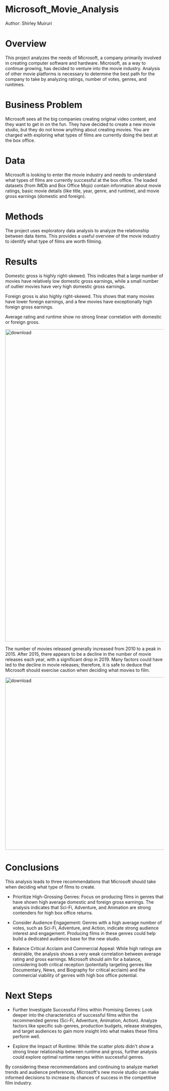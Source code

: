 # Microsoft_Movie_Analysis

Author: Shirley Muiruri

# Overview

This project analyzes the needs of Microsoft, a company primarily involved in creating computer software and hardware. Microsoft, as a way to continue growing, has decided to venture into the movie industry. Analysis of other movie platforms is necessary to determine the best path for the company to take by analyzing ratings, number of votes, genres, and runtimes.

# Business Problem

Microsoft sees all the big companies creating original video content, and they want to get in on the fun. They have decided to create a new movie studio, but they do not know anything about creating movies. You are charged with exploring what types of films are currently doing the best at the box office. 

# Data

Microsoft is looking to enter the movie industry and needs to understand what types of films are currently successful at the box office. The loaded datasets (from IMDb and Box Office Mojo) contain information about movie ratings, basic movie details (like title, year, genre, and runtime), and movie gross earnings (domestic and foreign).

# Methods

The project uses exploratory data analysis to analyze the relationship between data items. This provides a useful overview of the movie industry to identify what type of films are worth filming.

# Results

   Domestic gross is highly right-skewed. This indicates that a large number of movies have relatively low domestic gross earnings, while a small number of 
outlier movies have very high domestic gross earnings.
   
   Foreign gross is also highly right-skewed. This shows that many movies have lower foreign earnings, and a few movies have exceptionally high foreign gross earnings.
   
  Average rating and runtime show no strong linear correlation with domestic or foreign gross.

<img width="1489" height="990" alt="download" src="https://github.com/user-attachments/assets/8c07fb33-dfff-495a-a962-8c6744f90abf" />

The number of movies released generally increased from 2010 to a peak in 2015.
After 2015, there appears to be a decline in the number of movie releases each year, with a significant drop in 2019. Many factors could have led to the decline in movie releases; therefore, it is safe to deduce that Microsoft should exercise caution when deciding what movies to film.



<img width="1005" height="547" alt="download" src="https://github.com/user-attachments/assets/40acf5e7-78c3-4f74-ad11-4895e3a37d3d" />

# Conclusions
This analysis leads to three recommendations that Microsoft should take when deciding what type of films to create.

* Prioritize High-Grossing Genres: Focus on producing films in genres that have shown high average domestic and foreign gross earnings. The analysis indicates that Sci-Fi, Adventure, and Animation are strong contenders for high box office returns.

* Consider Audience Engagement: Genres with a high average number of votes, such as Sci-Fi, Adventure, and Action, indicate strong audience interest and engagement. Producing films in these genres could help build a dedicated audience base for the new studio.

* Balance Critical Acclaim and Commercial Appeal: While high ratings are desirable, the analysis shows a very weak correlation between average rating and gross earnings. Microsoft should aim for a balance, considering both critical reception (potentially targeting genres like Documentary, News, and Biography 
for critical acclaim) and the commercial viability of genres with high box office potential.


# Next Steps
* Further Investigate Successful Films within Promising Genres: Look deeper into the characteristics of successful films within the recommended genres (Sci-Fi, Adventure, Animation, Action). Analyze factors like specific sub-genres, production budgets, release strategies, and target audiences to gain more insight into what makes these films perform well.

* Explore the Impact of Runtime: While the scatter plots didn't show a strong linear relationship between runtime and gross, further analysis could explore optimal runtime ranges within successful genres.

By considering these recommendations and continuing to analyze market trends and audience preferences, Microsoft's new movie studio can make informed decisions to increase its chances of success in the competitive film industry.










